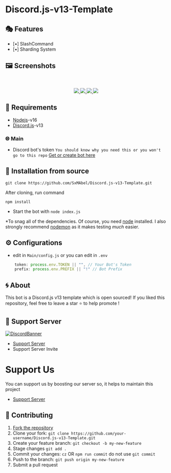 # Discord.js-v13-Template


## 🎭 Features

- [•] SlashCommand
- [•] Sharding System


## 🖼️ Screenshots
<br />
<p align="center">
  <a href="https://github.com/SxMAbel/Discord.js-v13-Template">
    <img src="https://cdn.discordapp.com/attachments/969854833412681738/978616898977693706/unknown.png">    
    <img src="https://cdn.discordapp.com/attachments/969854833412681738/978616898977693706/unknown.png">
    <img src="https://cdn.discordapp.com/attachments/969854833412681738/978616898977693706/unknown.png">
    <img src="https://cdn.discordapp.com/attachments/969854833412681738/978616898977693706/unknown.png">

  </a>
</p>

## 📎 Requirements
* [Nodejs](https://nodejs.org/en/)-v16 
* [Discord.js](https://github.com/discordjs/discord.js/)-v13


### 🌐 Main

- Discord bot's
  token `You should know why you need this or you won't go to this repo` [Get or create bot here](https://discord.com/developers/applications)




<!-- INSTALL -->
## 🚀 Installation from source
```
git clone https://github.com/SxMAbel/Discord.js-v13-Template.git
```
After cloning, run command
```
npm install
```
* Start the bot with `node index.js`

*To snag all of the dependencies. Of course, you need [node](https://nodejs.org/en/) installed. I also strongly recommend [nodemon](https://www.npmjs.com/package/nodemon) as it makes testing *much* easier.



<!-- CONFIGURATION -->

## ⚙️ Configurations
- edit in `Main/config.js` or you can edit in `.env` 
```js
    token: process.env.TOKEN || "", // Your Bot's Token
    prefix: process.env.PREFIX || "!" // Bot Prefix
```



<!-- ABOUT THE PROJECT -->

## 🌀 About
This bot is a Discord.js v13 template which is open sourced!
If you liked this repository, feel free to leave a star ⭐ to help promote !

## 💌 Support Server
[![DiscordBanner](https://cdn.discordapp.com/attachments/969854833412681738/978619936018685982/unknown.png)](https://discord.gg/CE2D8fCPAp)

- [Support Server](https://discord.gg/CE2D8fCPAp) 
- Support Server Invite

# Support Us

 You can support us by boosting our server so, it helps to maintain this project 

- [Support Server](https://discord.gg/CE2D8fCPAp)

## 🤝 Contributing

1. [Fork the repository](https://github.com/SxMAbel/Discord.js-v13-Template/fork)
2. Clone your fork: `git clone https://github.com/your-username/Discord.js-v13-Template.git`   
3. Create your feature branch: `git checkout -b my-new-feature`
4. Stage changes `git add .`
5. Commit your changes: `cz` OR `npm run commit` do not use `git commit`
6. Push to the branch: `git push origin my-new-feature`
7. Submit a pull request
